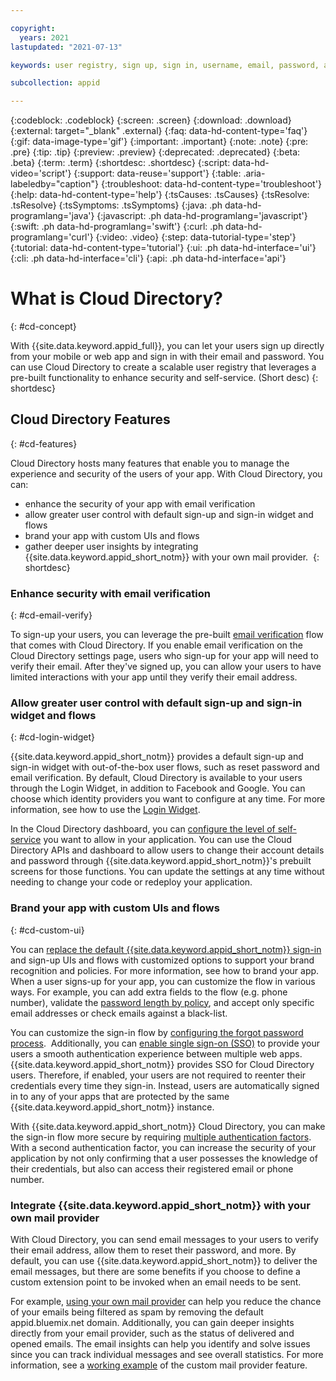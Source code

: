 ```yaml
---

copyright:
  years: 2021
lastupdated: "2021-07-13"

keywords: user registry, sign up, sign in, username, email, password, account settings, reset password, email sender, email verification, app security

subcollection: appid

---
```


{:codeblock: .codeblock}
{:screen: .screen}
{:download: .download}
{:external: target="_blank" .external}
{:faq: data-hd-content-type='faq'}
{:gif: data-image-type='gif'}
{:important: .important}
{:note: .note}
{:pre: .pre}
{:tip: .tip}
{:preview: .preview}
{:deprecated: .deprecated}
{:beta: .beta}
{:term: .term}
{:shortdesc: .shortdesc}
{:script: data-hd-video='script'}
{:support: data-reuse='support'}
{:table: .aria-labeledby="caption"}
{:troubleshoot: data-hd-content-type='troubleshoot'}
{:help: data-hd-content-type='help'}
{:tsCauses: .tsCauses}
{:tsResolve: .tsResolve}
{:tsSymptoms: .tsSymptoms}
{:java: .ph data-hd-programlang='java'}
{:javascript: .ph data-hd-programlang='javascript'}
{:swift: .ph data-hd-programlang='swift'}
{:curl: .ph data-hd-programlang='curl'}
{:video: .video}
{:step: data-tutorial-type='step'}
{:tutorial: data-hd-content-type='tutorial'}
{:ui: .ph data-hd-interface='ui'}
{:cli: .ph data-hd-interface='cli'}
{:api: .ph data-hd-interface='api'}

# What is Cloud Directory?
{: #cd-concept}

With {{site.data.keyword.appid_full}}, you can let your users sign up directly from your mobile or web app and sign in with their email and password. You can use Cloud Directory to create a scalable user registry that leverages a pre-built functionality to enhance security and self-service. (Short desc)
{: shortdesc}

## Cloud Directory Features
{: #cd-features}

Cloud Directory hosts many features that enable you to manage the experience and security of the users of your app. With Cloud Directory, you can:
* enhance the security of your app with email verification
* allow greater user control with default sign-up and sign-in widget and flows
* brand your app with custom UIs and flows
* gather deeper user insights by integrating {{site.data.keyword.appid_short_notm}} with your own mail provider. 
{: shortdesc}

### Enhance security with email verification
{: #cd-email-verify}

To sign-up your users, you can leverage the pre-built [email verification](/docs/appid?topic=appid-cd-types) flow that comes with Cloud Directory. If you enable email verification on the Cloud Directory settings page, users who sign-up for your app will need to verify their email. After they've signed up, you can allow your users to have limited interactions with your app until they verify their email address.

### Allow greater user control with default sign-up and sign-in widget and flows
{: #cd-login-widget}

{{site.data.keyword.appid_short_notm}} provides a default sign-up and sign-in widget with out-of-the-box user flows, such as reset password and email verification. By default, Cloud Directory is available to your users through the Login Widget, in addition to Facebook and Google. You can choose which identity providers you want to configure at any time. For more information, see how to use the [Login Widget](/docs/appid?topic=appid-login-widget). 

In the Cloud Directory dashboard, you can [configure the level of self-service](/docs/appid?topic=appid-cd-users) you want to allow in your application. You can use the Cloud Directory APIs and dashboard to allow users to change their account details and password through {{site.data.keyword.appid_short_notm}}'s prebuilt screens for those functions. You can update the settings at any time without needing to change your code or redeploy your application. 

### Brand your app with custom UIs and flows
{: #cd-custom-ui}

You can [replace the default {{site.data.keyword.appid_short_notm}} sign-in](/blogs/cloud-archive/2018/06/custom-login-page-app-id-integration/) and sign-up UIs and flows with customized options to support your brand recognition and policies. For more information, see how to brand your app. When a user signs-up for your app, you can customize the flow in various ways. For example, you can add extra fields to the flow (e.g. phone number), validate the [password length by policy](/docs/appid?topic=appid-cd-strength), and accept only specific email addresses or check emails against a black-list. 

You can customize the sign-in flow by [configuring the forgot password process](/docs/appid?topic=appid-cd-strength).  Additionally, you can [enable single sign-on (SSO)](/docs/appid?topic=appid-cd-sso) to provide your users a smooth authentication experience between multiple web apps. {{site.data.keyword.appid_short_notm}} provides SSO for Cloud Directory users. Therefore, if enabled, your users are not required to reenter their credentials every time they sign-in. Instead, users are automatically signed in to any of your apps that are protected by the same {{site.data.keyword.appid_short_notm}} instance. 

With {{site.data.keyword.appid_short_notm}} Cloud Directory, you can make the sign-in flow more secure by requiring [multiple authentication factors](/docs/appid?topic=appid-cd-mfa). With a second authentication factor, you can increase the security of your application by not only confirming that a user possesses the knowledge of their credentials, but also can access their registered email or phone number.

### Integrate {{site.data.keyword.appid_short_notm}} with your own mail provider

With Cloud Directory, you can send email messages to your users to verify their email address, allow them to reset their password, and more. By default, you can use {{site.data.keyword.appid_short_notm}} to deliver the email messages, but there are some benefits if you choose to define a custom extension point to be invoked when an email needs to be sent. 

For example, [using your own mail provider](/docs/appid?topic=appid-cd-types) can help you reduce the chance of your emails being filtered as spam by removing the default appid.bluemix.net domain. Additionally, you can gain deeper insights directly from your email provider, such as the status of delivered and opened emails. The email insights can help you identify and solve issues since you can track individual messages and see overall statistics. For more information, see a [working example](/blogs/cloud-archive/2018/10/use-ibm-cloud-app-id-and-your-email-provider-to-brand-mails-sent-to-app-users/) of the custom mail provider feature.  

